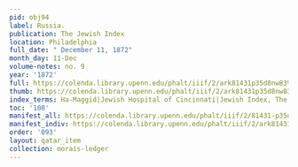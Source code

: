 ```yaml
---
pid: obj94
label: Russia.
publication: The Jewish Index
location: Philadelphia
full_date: " December 11, 1872"
month_day: 11-Dec
volume-notes: no. 9
year: '1872'
full: https://colenda.library.upenn.edu/phalt/iiif/2/ark81431p35d8nw83%2FSHA256E-s8977148--1dcb13bf51673828a8622811e33c305afaca02c039d58dd3f7aeb6bb694f45fa.jpeg/full/3500,/0/default.jpg
thumb: https://colenda.library.upenn.edu/phalt/iiif/2/ark81431p35d8nw83%2FSHA256E-s8977148--1dcb13bf51673828a8622811e33c305afaca02c039d58dd3f7aeb6bb694f45fa.jpeg/full/!200,200/0/default.jpg
index_terms: Ha-Maggid|Jewish Hospital of Cincinnati|Jewish Index, The|Warsaw
toc: '108'
manifest_all: https://colenda.library.upenn.edu/phalt/iiif/2/81431-p35d8nw83/manifest
manifest_indiv: https://colenda.library.upenn.edu/phalt/iiif/2/ark81431p35d8nw83%2FSHA256E-s8977148--1dcb13bf51673828a8622811e33c305afaca02c039d58dd3f7aeb6bb694f45fa.jpeg
order: '093'
layout: qatar_item
collection: morais-ledger
---
```

